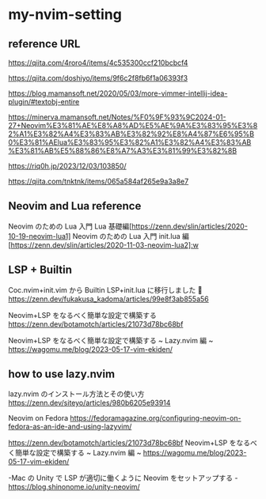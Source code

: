 # my-nvim-setting

## reference URL

https://qiita.com/4roro4/items/4c535300ccf210bcbcf4

https://qiita.com/doshiyo/items/9f6c2f8fb6f1a06393f3

https://blog.mamansoft.net/2020/05/03/more-vimmer-intellij-idea-plugin/#textobj-entire

https://minerva.mamansoft.net/Notes/%F0%9F%93%9C2024-01-27+Neovim%E3%81%AE%E8%A8%AD%E5%AE%9A%E3%83%95%E3%82%A1%E3%82%A4%E3%83%AB%E3%82%92%E8%A4%87%E6%95%B0%E3%81%AElua%E3%83%95%E3%82%A1%E3%82%A4%E3%83%AB%E3%81%AB%E5%88%86%E8%A7%A3%E3%81%99%E3%82%8B

https://riq0h.jp/2023/12/03/103850/

https://qiita.com/tnktnk/items/065a584af265e9a3a8e7

## Neovim and Lua reference

Neovim のための Lua 入門 Lua 基礎編[https://zenn.dev/slin/articles/2020-10-19-neovim-lua1]
Neovim のための Lua 入門 init.lua 編[https://zenn.dev/slin/articles/2020-11-03-neovim-lua2]:w

## LSP + Builtin

Coc.nvim+init.vim から Builtin LSP+init.lua に移行しました 💪
https://zenn.dev/fukakusa_kadoma/articles/99e8f3ab855a56

Neovim+LSP をなるべく簡単な設定で構築する
https://zenn.dev/botamotch/articles/21073d78bc68bf

Neovim+LSP をなるべく簡単な設定で構築する ~ Lazy.nvim 編 ~
https://wagomu.me/blog/2023-05-17-vim-ekiden/

## how to use lazy.nvim

lazy.nvim のインストール方法とその使い方
https://zenn.dev/siteyo/articles/980b6205e93914

Neovim on Fedora
https://fedoramagazine.org/configuring-neovim-on-fedora-as-an-ide-and-using-lazyvim/

https://zenn.dev/botamotch/articles/21073d78bc68bf
Neovim+LSP をなるべく簡単な設定で構築する ~ Lazy.nvim 編 ~
https://wagomu.me/blog/2023-05-17-vim-ekiden/

-Mac の Unity で LSP が適切に働くように Neovim をセットアップする -https://blog.shinonome.io/unity-neovim/
